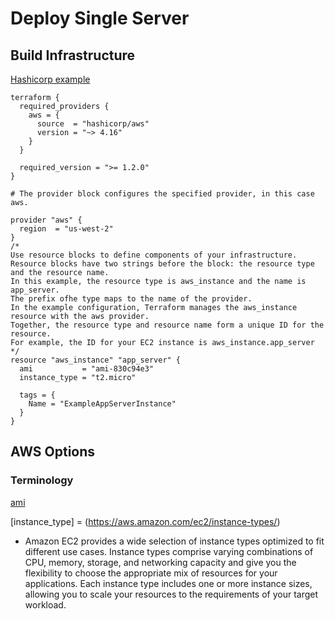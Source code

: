 # Deploy Single Server

## Build Infrastructure

[Hashicorp example](https://developer.hashicorp.com/terraform/tutorials/aws-get-started/aws-build)

```
terraform {
  required_providers {
    aws = {
      source  = "hashicorp/aws"
      version = "~> 4.16"
    }
  }

  required_version = ">= 1.2.0"
}

# The provider block configures the specified provider, in this case aws.

provider "aws" {
  region  = "us-west-2"
}
/*
Use resource blocks to define components of your infrastructure.
Resource blocks have two strings before the block: the resource type and the resource name.
In this example, the resource type is aws_instance and the name is app_server.
The prefix ofhe type maps to the name of the provider.
In the example configuration, Terraform manages the aws_instance resource with the aws provider.
Together, the resource type and resource name form a unique ID for the resource.
For example, the ID for your EC2 instance is aws_instance.app_server
*/
resource "aws_instance" "app_server" {
  ami           = "ami-830c94e3"
  instance_type = "t2.micro"

  tags = {
    Name = "ExampleAppServerInstance"
  }
}

```

                   
## AWS Options
### Terminology

[ami](https://docs.aws.amazon.com/AWSEC2/latest/UserGuide/AMIs.html)
                             
[instance_type] = (https://aws.amazon.com/ec2/instance-types/)
- Amazon EC2 provides a wide selection of instance types optimized to fit different use cases. Instance types comprise varying combinations of CPU, memory, storage, and networking capacity and give you the flexibility to choose the appropriate mix of resources for your applications. Each instance type includes one or more instance sizes, allowing you to scale your resources to the requirements of your target workload.
                 
